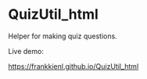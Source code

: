 # QuizUtil_html
Helper for making quiz questions.

Live demo:

https://frankkienl.github.io/QuizUtil_html
